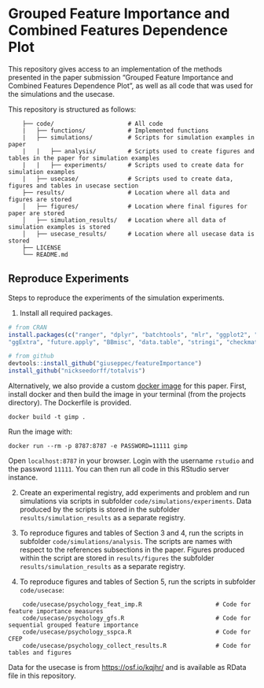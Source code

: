 # Grouped Feature Importance and Combined Features Dependence Plot

This repository gives access to an implementation of the methods
presented in the paper submission “Grouped Feature Importance and Combined Features Dependence Plot”, 
as well as all code that was used for the
simulations and the usecase.

This repository is structured as follows:

``` 
    ├── code/                     # All code               
    |   ├── functions/            # Implemented functions
    |   ├── simulations/          # Scripts for simulation examples in paper
    |   |   ├── analysis/         # Scripts used to create figures and tables in the paper for simulation examples
    |   |   ├── experiments/      # Scripts used to create data for simulation examples
    |   ├── usecase/              # Scripts used to create data, figures and tables in usecase section
    ├── results/                  # Location where all data and figures are stored
    │   ├── figures/              # Location where final figures for paper are stored
    │   ├── simulation_results/   # Location where all data of simulation examples is stored
    │   ├── usecase_results/      # Location where all usecase data is stored
    ├── LICENSE
    └── README.md               
```



## Reproduce Experiments


Steps to reproduce the experiments of the simulation experiments.

1.  Install all required packages.

<!-- end list -->

``` r
# from CRAN
install.packages(c("ranger", "dplyr", "batchtools", "mlr", "ggplot2", "gridExtra", "tidyr", "reshape2",
"ggExtra", "future.apply", "BBmisc", "data.table", "stringi", "checkmate", "kernlab", "xtable", "mlrCPO", "devtools", "PMA"))

# from github
devtools::install_github("giuseppec/featureImportance")
install_github("nickseedorff/totalvis")
```

Alternatively, we also provide a custom [docker image](https://hub.docker.com/repository/docker/quayau/rstudio_paper_grouped_imp) for this paper.
First, install docker and then build the image in your terminal (from the projects directory). The Dockerfile is provided. 
```
docker build -t gimp .
```
Run the image with:
```
docker run --rm -p 8787:8787 -e PASSWORD=11111 gimp
```

Open `localhost:8787` in your browser. Login with the username `rstudio` and the password `11111`. You can then run all code in this RStudio server instance.


2.  Create an experimental registry, add experiments and problem and run simulations via
    scripts in subfolder `code/simulations/experiments`. Data produced by the scripts is stored in 
    the subfolder `results/simulation_results` as a separate registry.

3.  To reproduce figures and tables of Section 3 and 4, run the scripts in subfolder `code/simulations/analysis`. The scripts are names with respect to the references subsections in the paper. Figures produced within the script are stored in `results/figures` 
    the subfolder `results/simulation_results` as a separate registry.    
  
4.  To reproduce figures and tables of Section 5, run the scripts in subfolder `code/usecase`:
``` 
    code/usecase/psychology_feat_imp.R                     # Code for feature importance measures               
    code/usecase/psychology_gfs.R                          # Code for sequential grouped feature importance
    code/usecase/psychology_sspca.R                        # Code for CFEP
    code/usecase/psychology_collect_results.R              # Code for tables and figures
```
Data for the usecase is from https://osf.io/kqjhr/ and is available as RData file in this repository.
    
